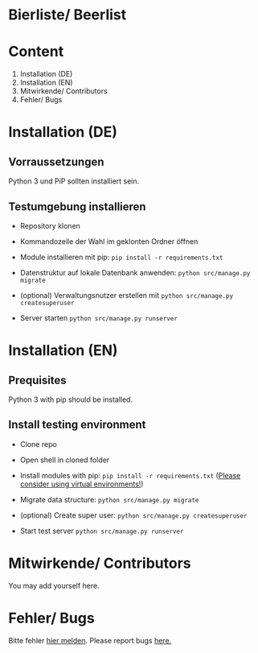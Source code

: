 # Bierliste/ Beerlist

# Content

1. Installation (DE)
1. Installation (EN)
2. Mitwirkende/ Contributors
3. Fehler/ Bugs

# Installation (DE)

## Vorraussetzungen

Python 3 und PiP sollten installiert sein.

## Testumgebung installieren

- Repository klonen
- Kommandozeile der Wahl im geklonten Ordner öffnen
- Module installieren mit pip: `pip install -r requirements.txt`
- Datenstruktur auf lokale Datenbank anwenden: `python src/manage.py migrate`
- (optional) Verwaltungsnutzer erstellen mit `python src/manage.py createsuperuser`


- Server starten `python src/manage.py runserver`


# Installation (EN)

## Prequisites

Python 3 with pip should be installed.

## Install testing environment

- Clone repo
- Open shell in cloned folder
- Install modules with pip: `pip install -r requirements.txt` (<a href="https://virtualenv.pypa.io/en/latest/">Please consider using virtual environments!</a>)
- Migrate data structure: `python src/manage.py migrate`
- (optional) Create super user: `python src/manage.py createsuperuser`


- Start test server `python src/manage.py runserver`


# Mitwirkende/ Contributors

You may add yourself here.

# Fehler/ Bugs

Bitte fehler <a href="https://github.com/creyD/bierliste/issues">hier melden</a>. Please report bugs <a href="https://github.com/creyD/bierliste/issues">here.</a>
